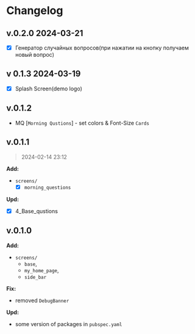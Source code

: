 # Changelog

## v.0.2.0 2024-03-21

- [x] Генератор случайных вопросов(при нажатии на кнопку получаем новый вопрос)

## v 0.1.3 2024-03-19

- [x] Splash Screen(demo logo)

## v.0.1.2

- MQ [`Morning Qustions`] -  set colors & Font-Size `Cards`

## v.0.1.1

> 2024-02-14 23:12

**Add:**

- `screens/`
  - [x] `morning_questions`

**Upd:**

- [x] 4_Base_qustions

## v.0.1.0

**Add:**

- `screens/`
  - `base`,
  - `my_home_page`,
  - `side_bar`

**Fix:**

- removed `DebugBanner`

**Upd:**

- some version of packages in `pubspec.yaml`
